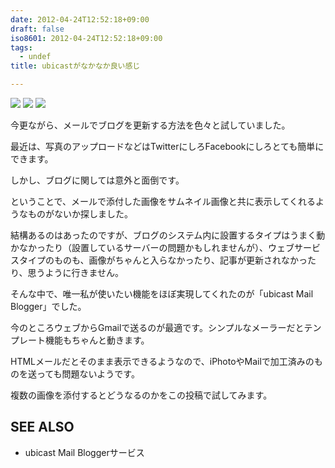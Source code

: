 ```yaml
---
date: 2012-04-24T12:52:18+09:00
draft: false
iso8601: 2012-04-24T12:52:18+09:00
tags:
  - undef
title: ubicastがなかなか良い感じ

---
```


[![](https://www.nqou.net/images/2012-04-23%2017.00.47_1335239563162.jpg)](https://www.nqou.net/images/2012-04-23%2017.00.47_1335239563162.jpg "2012-04-23 17.00.47.jpg")
[![](https://www.nqou.net/images/2012-04-23%2017.00.17_1335239564023.jpg)](https://www.nqou.net/images/2012-04-23%2017.00.17_1335239564023.jpg "2012-04-23 17.00.17.jpg")
[![](https://www.nqou.net/images/2012-04-23%2016.20.10_1335239564394.jpg)](https://www.nqou.net/images/2012-04-23%2016.20.10_1335239564394.jpg "2012-04-23 16.20.10.jpg")

今更ながら、メールでブログを更新する方法を色々と試していました。

最近は、写真のアップロードなどはTwitterにしろFacebookにしろとても簡単にできます。

しかし、ブログに関しては意外と面倒です。

ということで、メールで添付した画像をサムネイル画像と共に表示してくれるようなものがないか探しました。

結構あるのはあったのですが、ブログのシステム内に設置するタイプはうまく動かなかったり（設置しているサーバーの問題かもしれませんが）、ウェブサービスタイプのものも、画像がちゃんと入らなかったり、記事が更新されなかったり、思うように行きません。

そんな中で、唯一私が使いたい機能をほぼ実現してくれたのが「ubicast Mail Blogger」でした。

今のところウェブからGmailで送るのが最適です。シンプルなメーラーだとテンプレート機能もちゃんと動きます。

HTMLメールだとそのまま表示できるようなので、iPhotoやMailで加工済みのものを送っても問題ないようです。

複数の画像を添付するとどうなるのかをこの投稿で試してみます。

## SEE ALSO
* ubicast Mail Bloggerサービス
